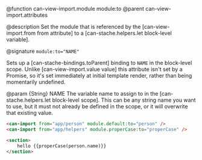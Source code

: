 @function can-view-import.module module:to
@parent can-view-import.attributes

@description Set the module that is referenced by the [can-view-import.from from attribute] to a [can-stache.helpers.let block-level variable].

@signature `module:to="NAME"`

Sets up a [can-stache-bindings.toParent] binding to `NAME` in the block-level scope. Unlike [can-view-import.value value] this attribute isn't set by a Promise, so it's set immediately at initial template render, rather than being momentarily undefined.

@param {String} NAME The variable name to assign to in the [can-stache.helpers.let block-level scope]. This can be any string name you want to use, but it must not already be defined in the scope, or it will overwrite that existing value.

```html
<can-import from="app/person" module.default:to="person" />
<can-import from="app/helpers" module.properCase:to="properCase" />

<section>
	hello {{properCase(person.name)}}
</section>
```
